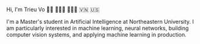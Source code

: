 Hi, I'm Trieu Vo 👋🏼 👨🏽‍🎓 👨🏽‍💻 🇻🇳 🇺🇸

I'm a Master's student in Artificial Intelligence at Northeastern University. I am particularly interested in machine learning, neural networks, building computer vision systems, and applying machine learning in production.
